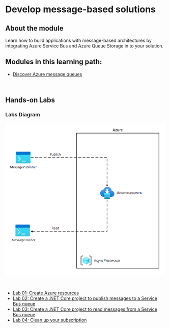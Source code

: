 # Develop message-based solutions

## About the module

Learn how to build applications with message-based architectures by integrating Azure Service Bus and Azure Queue Storage in to your solution.

## Modules in this learning path:

* [Discover Azure message queues](https://github.com/airan-tw/azure_training/blob/main/M5/Develop%20message-based%20solutions/Message_queues.md)

<br>

## Hands-on Labs 

### Labs Diagram

![alt text](images/Lab10-Diagram.png)

<br>

* [Lab 01: Create Azure resources](https://github.com/airan-tw/azure_training/blob/main/M5/Develop%20message-based%20solutions/lab01.md)
* [Lab 02: Create a .NET Core project to publish messages to a Service Bus queue](https://github.com/airan-tw/azure_training/blob/main/M5/Develop%20message-based%20solutions/lab02.md)
* [Lab 03: Create a .NET Core project to read messages from a Service Bus queue](https://github.com/airan-tw/azure_training/blob/main/M5/Develop%20message-based%20solutions/lab03.md)
* [Lab 04: Clean up your subscription](https://github.com/airan-tw/azure_training/blob/main/M5/Develop%20message-based%20solutions/lab04.md)
